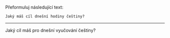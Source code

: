 Přeformuluj následující text:

```
Jaký máš cíl dnešní hodiny češtiny?
```

---

<!-- chatcmpl-749ZDNyu364c8P6psJax29OJacgUC -->

Jaký cíl máš pro dnešní vyučování češtiny?
